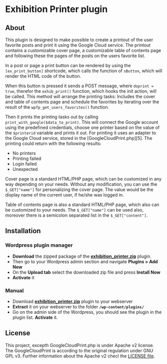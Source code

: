 # Exhibition Printer plugin #
## About ##
This plugin is designed to make possible to create a printout of the user favorite posts and print it using the Google Cloud service. The printout contains a customizable cover page, a customizable table of contents page and following these the pages of the posts on the users favorite list. 

In a post or page a print button can be rendered by using the `[ex_print_button]` shortcode, which calls the function of `sButton`, which will render the HTML code of the button.

When this button is pressed it sends a POST message, where `doprint = true`, therefor the `exhib_print()` function, which hooks the init action, will be called. This method will arrange the printing tasks: Includes the cover and table of contents page and schedule the favorites by iterating over the result of the `wpfp_get_users_favorites()` function. 

Then it prints the printing tasks out by calling `print_with_google($data_to_print)`. This will connect the Google account using the predefined credentials, choose one printer based on the value of the `$printerid` variable and prints it out. For printing it uses an adapter to the Google Cloud service, stored in the [GoogleCloudPrint.php][5]. The printing could return with the following results:
  - No printers
  - Printing failed
  - Login failed
  - Unexpected

Cover page is a standard HTML/PHP page, which can be customized in any way depending on your needs. Without any modification, you can use the `$_GET["name"]` for personalizing the cover page. The value would be the display name of the current user, if he/she was logged in.

Table of contents page is also a standard HTML/PHP page, which also can be customized to your needs. The `$_GET["name"]` can be used also, moreover there is a semicolon separated list in the `$_GET["content"]`.

## Installation ##
### Wordpress plugin manager ###

 - **Download** the zipped package of the **[exhibition_printer.zip][1]** plugin.
 - Then go to your Wordpress admin section and navigate **Plugins > Add New**
 - On the **Upload tab** select the downloaded zip file and press **Install Now**
 - **Activate** it

### Manual ###

 - Download **[exhibition_printer.zip][1]** plugin to your webserver
 - **Extract** it on your webserver to the folder **`/wp-content/plugins/`**
 - Go on the admin side of the Wordpress, you should see the plugin in the plugin list. **Activate** it.

## License ##
This project, excepth GoogleCloudPrint.php is under Apache v2 license. The GoogleCloudPrint is according to the original regulation under GNU GPL v3. Further information about the Apache v2 checl the [LICENSE file](./LICENSE).

  [1]: ../exhibition_printer.zip
